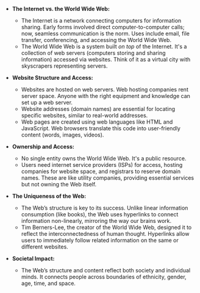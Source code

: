 * **The Internet vs. the World Wide Web:**
    * The Internet is a network connecting computers for information sharing.  Early forms involved direct computer-to-computer calls; now, seamless communication is the norm.  Uses include email, file transfer, conferencing, and accessing the World Wide Web.
    * The World Wide Web is a system built *on top* of the Internet. It's a collection of web servers (computers storing and sharing information) accessed via websites.  Think of it as a virtual city with skyscrapers representing servers.

* **Website Structure and Access:**
    * Websites are hosted on web servers.  Web hosting companies rent server space.  Anyone with the right equipment and knowledge can set up a web server.
    * Website addresses (domain names) are essential for locating specific websites, similar to real-world addresses.
    * Web pages are created using web languages like HTML and JavaScript. Web browsers translate this code into user-friendly content (words, images, videos).

* **Ownership and Access:**
    * No single entity owns the World Wide Web. It's a public resource.
    * Users need internet service providers (ISPs) for access, hosting companies for website space, and registrars to reserve domain names.  These are like utility companies, providing essential services but not owning the Web itself.

* **The Uniqueness of the Web:**
    * The Web’s structure is key to its success.  Unlike linear information consumption (like books), the Web uses hyperlinks to connect information non-linearly, mirroring the way our brains work.
    * Tim Berners-Lee, the creator of the World Wide Web, designed it to reflect the interconnectedness of human thought.  Hyperlinks allow users to immediately follow related information on the same or different websites.

* **Societal Impact:**
    * The Web’s structure and content reflect both society and individual minds. It connects people across boundaries of ethnicity, gender, age, time, and space.
